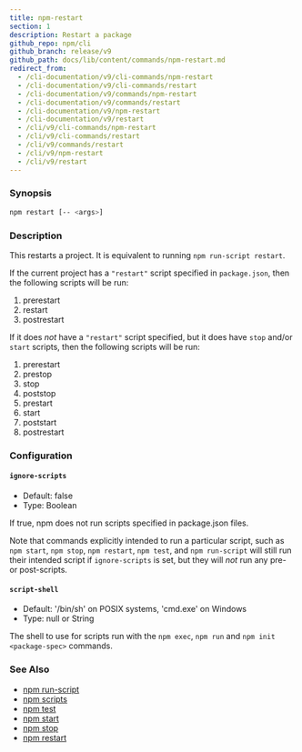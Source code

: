 ```yaml
---
title: npm-restart
section: 1
description: Restart a package
github_repo: npm/cli
github_branch: release/v9
github_path: docs/lib/content/commands/npm-restart.md
redirect_from:
  - /cli-documentation/v9/cli-commands/npm-restart
  - /cli-documentation/v9/cli-commands/restart
  - /cli-documentation/v9/commands/npm-restart
  - /cli-documentation/v9/commands/restart
  - /cli-documentation/v9/npm-restart
  - /cli-documentation/v9/restart
  - /cli/v9/cli-commands/npm-restart
  - /cli/v9/cli-commands/restart
  - /cli/v9/commands/restart
  - /cli/v9/npm-restart
  - /cli/v9/restart
---
```


### Synopsis

```bash
npm restart [-- <args>]
```

### Description

This restarts a project.  It is equivalent to running `npm run-script
restart`.

If the current project has a `"restart"` script specified in
`package.json`, then the following scripts will be run:

1. prerestart
2. restart
3. postrestart

If it does _not_ have a `"restart"` script specified, but it does have
`stop` and/or `start` scripts, then the following scripts will be run:

1. prerestart
2. prestop
3. stop
4. poststop
6. prestart
7. start
8. poststart
9. postrestart

### Configuration

#### `ignore-scripts`

* Default: false
* Type: Boolean

If true, npm does not run scripts specified in package.json files.

Note that commands explicitly intended to run a particular script, such as
`npm start`, `npm stop`, `npm restart`, `npm test`, and `npm run-script`
will still run their intended script if `ignore-scripts` is set, but they
will *not* run any pre- or post-scripts.



#### `script-shell`

* Default: '/bin/sh' on POSIX systems, 'cmd.exe' on Windows
* Type: null or String

The shell to use for scripts run with the `npm exec`, `npm run` and `npm
init <package-spec>` commands.



### See Also

* [npm run-script](/cli/v9/commands/npm-run-script)
* [npm scripts](/cli/v9/using-npm/scripts)
* [npm test](/cli/v9/commands/npm-test)
* [npm start](/cli/v9/commands/npm-start)
* [npm stop](/cli/v9/commands/npm-stop)
* [npm restart](/cli/v9/commands/npm-restart)
